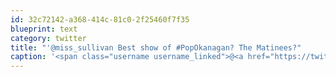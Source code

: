 ```yaml
---
id: 32c72142-a368-414c-81c0-2f25460f7f35
blueprint: text
category: twitter
title: "'@miss_sullivan Best show of #PopOkanagan? The Matinees?"
caption: '<span class="username username_linked">@<a href="https://twitter.com/miss_sullivan" title="Meg Sullivan">miss_sullivan</a></span> Best show of <span class="hashtag hashtag_local">#<a href="http://tweettemp.darylchymko.ca/?tag=popokanagan">PopOkanagan</a>? The Matinees?'
---
```

